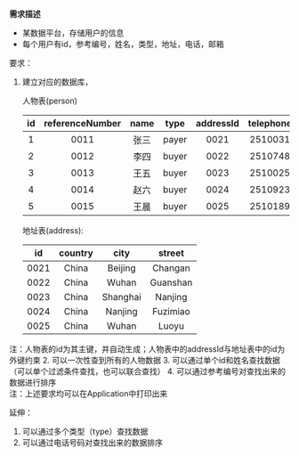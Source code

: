 **需求描述**  
- 某数据平台，存储用户的信息
- 每个用户有id，参考编号，姓名，类型，地址，电话，邮箱  

要求：
1. 建立对应的数据库，
    
      人物表(person)
      
     |  id  | referenceNumber | name | type  | addressId  |telephone |email |
     | :---: | :---: | :---: | :---: | :---: | :---: | :---: |
     |  1   | 0011           |张三   |  payer|  0021  |2510031   |1@email.com|
     |  2   | 0012           |李四   |  buyer|  0022  |2510748  |2@email.com|
     |  3   | 0013           |王五   |  buyer|  0023  |2510025  |3@email.com|
     |  4   | 0014           |赵六   |  buyer|  0024  |2510923  |4@email.com|
     |  5   | 0015           |王晨   |  buyer|  0025  |2510189  |5@email.com|
     
     地址表(address):

   |  id  | country | city |   street    |
      | :---: | :-----: | :-----: | :--------------: |
      |  0021   | China   |  Beijing  |  Changan  |
      |  0022   | China   |  Wuhan  |  Guanshan  |
      |  0023   | China   |  Shanghai  |  Nanjing  |
      |  0024   | China   |  Nanjing  |  Fuzimiao  |
      |  0025   | China   |  Wuhan  |  Luoyu  |

注：人物表的id为其主键，并自动生成；人物表中的addressId与地址表中的id为外键约束
2. 可以一次性查到所有的人物数据
3. 可以通过单个id和姓名查找数据（可以单个过滤条件查找，也可以联合查找）
4. 可以通过参考编号对查找出来的数据进行排序  
注：上述要求均可以在Application中打印出来

延伸：
1. 可以通过多个类型（type）查找数据
2. 可以通过电话号码对查找出来的数据排序